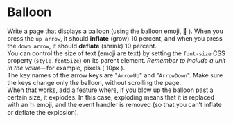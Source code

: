 # Balloon  

Write a page that displays a balloon (using the balloon emoji, 🎈 ). When you
press the `up arrow`, it should **inflate** (grow) 10 percent, and when you press the
`down arrow`, it should **deflate** (shrink) 10 percent.  
You can control the size of text (emoji are text) by setting the `font-size`
CSS property (`style.fontSize`) on its parent element. *Remember to include a
unit in the value*—for example, pixels ( 10px ).  
The key names of the arrow keys are "`ArrowUp`" and "`ArrowDown`". Make sure
the keys change only the balloon, without scrolling the page.  
When that works, add a feature where, if you blow up the balloon past a
certain size, it explodes. In this case, exploding means that it is replaced with
an 💥 emoji, and the event handler is removed (so that you can’t inflate or
deflate the explosion).  